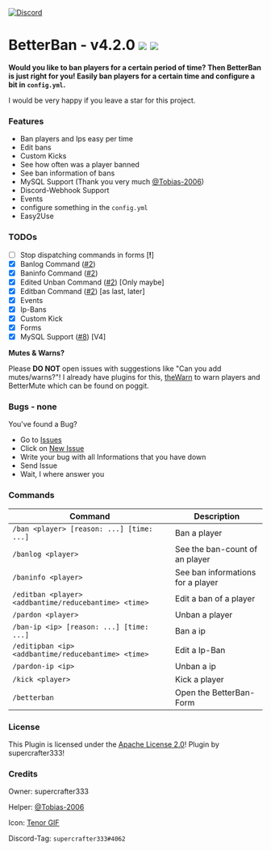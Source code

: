 [![Discord](https://img.shields.io/badge/chat-on%20discord-7289da.svg)](https://discord.gg/ca6cWPpERp)
# BetterBan - v4.2.0   [![](https://poggit.pmmp.io/shield.state/BetterBan)](https://poggit.pmmp.io/p/BetterBan) [![](https://poggit.pmmp.io/shield.dl.total/BetterBan)](https://poggit.pmmp.io/p/BetterBan)

**Would you like to ban players for a certain period of time? Then BetterBan is just right for you! Easily ban players for a certain time and configure a bit in `config.yml`.**

I would be very happy if you leave a star for this project.

### Features
- Ban players and Ips easy per time
- Edit bans
- Custom Kicks
- See how often was a player banned
- See ban information of bans
- MySQL Support (Thank you very much [@Tobias-2006](https://github.com/Tobias-2006))
- Discord-Webhook Support
- Events
- configure something in the `config.yml`
- Easy2Use

### TODOs
- [ ] Stop dispatching commands in forms [**!**]
- [X] Banlog Command ([#2](https://github.com/supercrafter333/BetterBan/issues/2))
- [X] Baninfo Command ([#2](https://github.com/supercrafter333/BetterBan/issues/2))
- [X] Edited Unban Command ([#2](https://github.com/supercrafter333/BetterBan/issues/2)) [Only maybe]
- [X] Editban Command ([#2](https://github.com/supercrafter333/BetterBan/issues/2)) [as last, later]
- [X] Events
- [X] Ip-Bans
- [X] Custom Kick
- [X] Forms
- [X] MySQL Support ([#8](https://github.com/supercrafter333/BetterBan/issues/8)) [V4]

**Mutes & Warns?**

Please **DO NOT** open issues with suggestions like "Can you add mutes/warns?"! I already have plugins for this, [theWarn](https://github.com/supercrafter333/theWarn) to warn players and BetterMute which can be found on poggit.

###
### Bugs - none
You've found a Bug?
- Go to [Issues](https://github.com/supercrafter333/BetterBan/issues)
- Click on [New Issue](https://github.com/supercrafter333/BetterBan/issues/new/choose)
- Write your bug with all Informations that you have down
- Send Issue
- Wait, I where answer you

### Commands
|**Command**|**Description**|
|-----------|---------------|
|`/ban <player> [reason: ...] [time: ...]`|Ban a player|
|`/banlog <player>`|See the ban-count of an player|
|`/baninfo <player>`|See ban informations for a player|
|`/editban <player> <addbantime/reducebantime> <time>`|Edit a ban of a player|
|`/pardon <player>`|Unban a player|
|`/ban-ip <ip> [reason: ...] [time: ...]`|Ban a ip|
|`/editipban <ip> <addbantime/reducebantime> <time>`|Edit a Ip-Ban|
|`/pardon-ip <ip>`|Unban a ip|
|`/kick <player>`|Kick a player|
|`/betterban`|Open the BetterBan-Form|

### License
This Plugin is licensed under the [Apache License 2.0](/LICENSE)! Plugin by supercrafter333!

### Credits
Owner: supercrafter333

Helper: [@Tobias-2006](https://github.com/Tobias-2006)

Icon: [Tenor GIF](https://tenor.com/boBQR.gif)

Discord-Tag: `supercrafter333#4062`
